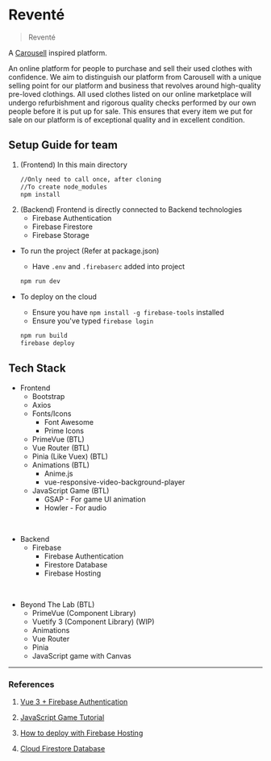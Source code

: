# Reventé

> Reventé

A [Carousell](https://www.carousell.sg/) inspired platform.

An online platform for people to purchase and sell their used clothes with confidence. We aim to distinguish our platform from Carousell with a unique selling point for our platform and business that revolves around high-quality pre-loved clothings. All used clothes listed on our online marketplace will undergo refurbishment and rigorous quality checks performed by our own people before it is put up for sale. This ensures that every item we put for sale on our platform is of exceptional quality and in excellent condition.

## Setup Guide for team

1. (Frontend) In this main directory
    ```Bash
    //Only need to call once, after cloning
    //To create node_modules
    npm install
    ```
2. (Backend) Frontend is directly connected to Backend technologies
    - Firebase Authentication
    - Firebase Firestore
    - Firebase Storage

-   To run the project (Refer at package.json)

    -   Have `.env` and `.firebaserc` added into project

    ```Bash
    npm run dev
    ```

-   To deploy on the cloud

    -   Ensure you have `npm install -g firebase-tools` installed
    -   Ensure you've typed `firebase login`

    ```Bash
    npm run build
    firebase deploy
    ```

## Tech Stack

-   Frontend
    -   Bootstrap
    -   Axios
    -   Fonts/Icons
        -   Font Awesome
        -   Prime Icons
    -   PrimeVue (BTL)
    -   Vue Router (BTL)
    -   Pinia (Like Vuex) (BTL)
    -   Animations (BTL)
        -   Anime.js
        -   vue-responsive-video-background-player
    -   JavaScript Game (BTL)
        -   GSAP - For game UI animation
        -   Howler - For audio

<br/>

-   Backend
    -   Firebase
        -   Firebase Authentication
        -   Firestore Database
        -   Firebase Hosting

<br/>

-   Beyond The Lab (BTL)
    -   PrimeVue (Component Library)
    -   Vuetify 3 (Component Library) (WIP)
    -   Animations
    -   Vue Router
    -   Pinia
    -   JavaScript game with Canvas

<hr />

### References

1. [Vue 3 + Firebase Authentication](https://www.youtube.com/watch?v=xceR7mrrXsA&t=21s)

2. [JavaScript Game Tutorial](https://www.youtube.com/watch?v=yP5DKzriqXA)

3. [How to deploy with Firebase Hosting](https://medium.com/@rachidsakara/how-to-deploy-vue-js-applications-with-firebase-hosting-40cfa7f724e4)

4. [Cloud Firestore Database](https://firebase.google.com/docs/firestore)
